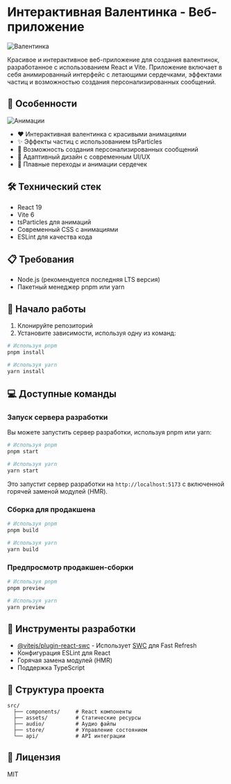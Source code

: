# Интерактивная Валентинка - Веб-приложение

![Валентинка](https://raw.githubusercontent.com/your-repo/valentine-card/main/public/preview.png)

Красивое и интерактивное веб-приложение для создания валентинок, разработанное с использованием React и Vite. Приложение включает в себя анимированный интерфейс с летающими сердечками, эффектами частиц и возможностью создания персонализированных сообщений.

## 🎨 Особенности

![Анимации](https://raw.githubusercontent.com/your-repo/valentine-card/main/public/animations.gif)

- ❤️ Интерактивная валентинка с красивыми анимациями
- ✨ Эффекты частиц с использованием tsParticles
- 💌 Возможность создания персонализированных сообщений
- 📱 Адаптивный дизайн с современным UI/UX
- 🎯 Плавные переходы и анимации сердечек

## 🛠 Технический стек

- React 19
- Vite 6
- tsParticles для анимаций
- Современный CSS с анимациями
- ESLint для качества кода

## 📋 Требования

- Node.js (рекомендуется последняя LTS версия)
- Пакетный менеджер pnpm или yarn

## 🚀 Начало работы

1. Клонируйте репозиторий
2. Установите зависимости, используя одну из команд:

```bash
# Используя pnpm
pnpm install

# Используя yarn
yarn install
```

## 💻 Доступные команды

### Запуск сервера разработки

Вы можете запустить сервер разработки, используя pnpm или yarn:

```bash
# Используя pnpm
pnpm start

# Используя yarn
yarn start
```

Это запустит сервер разработки на `http://localhost:5173` с включенной горячей заменой модулей (HMR).

### Сборка для продакшена

```bash
# Используя pnpm
pnpm build

# Используя yarn
yarn build
```

### Предпросмотр продакшен-сборки

```bash
# Используя pnpm
pnpm preview

# Используя yarn
yarn preview
```

## 🔧 Инструменты разработки

- [@vitejs/plugin-react-swc](https://github.com/vitejs/vite-plugin-react-swc) - Использует [SWC](https://swc.rs/) для Fast Refresh
- Конфигурация ESLint для React
- Горячая замена модулей (HMR)
- Поддержка TypeScript

## 📁 Структура проекта

```
src/
  ├── components/     # React компоненты
  ├── assets/         # Статические ресурсы
  ├── audio/          # Аудио файлы
  ├── store/          # Управление состоянием
  └── api/            # API интеграции
```

## 📝 Лицензия

MIT